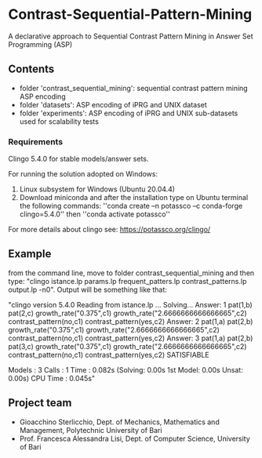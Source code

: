 # Contrast-Sequential-Pattern-Mining
A declarative approach to Sequential Contrast Pattern Mining in Answer Set Programming (ASP)

## Contents
- folder 'contrast_sequential_mining': sequential contrast pattern mining ASP encoding
- folder 'datasets': ASP encoding of iPRG and UNIX dataset
- folder 'experiments': ASP encoding of iPRG and UNIX sub-datasets used for scalability tests

### Requirements 
Clingo 5.4.0 for stable models/answer sets.

For running the solution adopted on Windows:
1. Linux subsystem for Windows (Ubuntu 20.04.4) 
2. Download miniconda and after the installation type on Ubuntu terminal the following commands:
''conda create –n potassco –c conda-forge clingo=5.4.0'' then
''conda activate potassco''

For more details about clingo see: https://potassco.org/clingo/

## Example
from the command line, move to folder contrast_sequential_mining and then type: "clingo istance.lp params.lp frequent_patters.lp contrast_patterns.lp output.lp -n0". Output will be something like that:

"clingo version 5.4.0
 Reading from istance.lp ...
 Solving...
 Answer: 1
 pat(1,b) pat(2,c) growth_rate("0.375",c1) growth_rate("2.6666666666666665",c2) contrast_pattern(no,c1) contrast_pattern(yes,c2)
 Answer: 2
 pat(1,a) pat(2,b) growth_rate("0.375",c1) growth_rate("2.6666666666666665",c2) contrast_pattern(no,c1) contrast_pattern(yes,c2)
 Answer: 3
 pat(1,a) pat(2,b) pat(3,c) growth_rate("0.375",c1) growth_rate("2.6666666666666665",c2) contrast_pattern(no,c1) contrast_pattern(yes,c2)
 SATISFIABLE

 Models       : 3
 Calls        : 1
 Time         : 0.082s (Solving: 0.00s 1st Model: 0.00s Unsat: 0.00s)
 CPU Time     : 0.045s"


## Project team
- Gioacchino Sterlicchio, Dept. of Mechanics, Mathematics and Management, Polytechnic University of Bari
- Prof. Francesca Alessandra Lisi, Dept. of Computer Science, University of Bari
